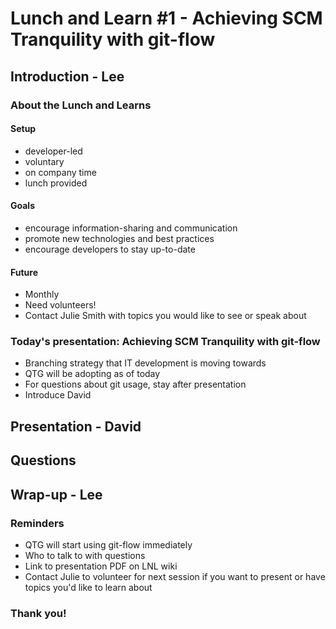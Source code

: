 # Lunch and Learn #1 - Achieving SCM Tranquility with git-flow

## Introduction - Lee

### About the Lunch and Learns

#### Setup
* developer-led
* voluntary
* on company time
* lunch provided

#### Goals
* encourage information-sharing and communication
* promote new technologies and best practices
* encourage developers to stay up-to-date

#### Future
* Monthly
* Need volunteers!
* Contact Julie Smith with topics you would like to see or speak about

### Today's presentation: Achieving SCM Tranquility with git-flow
* Branching strategy that IT development is moving towards
* QTG will be adopting as of today
* For questions about git usage, stay after presentation
* Introduce David

## Presentation - David

## Questions

## Wrap-up - Lee

### Reminders
* QTG will start using git-flow immediately
* Who to talk to with questions
* Link to presentation PDF on LNL wiki
* Contact Julie to volunteer for next session if you want to present or have topics you'd like to learn about

### Thank you!
